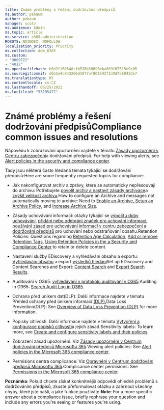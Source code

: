 ```yaml
---
title: Známé problémy a řešení dodržování předpisů
ms.author: pebaum
author: pebaum
manager: scotv
ms.audience: Admin
ms.topic: article
ms.service: o365-administration
ROBOTS: NOINDEX, NOFOLLOW
localization_priority: Priority
ms.collection: Adm_O365
ms.custom:
- "9000722"
- "4812"
ms.openlocfilehash: b6d2ff60548cfb578b30890cba069f67515e9c05
ms.sourcegitcommit: d6b1e4c843206d1977af861542f139d7a5042de7
ms.translationtype: MT
ms.contentlocale: cs-CZ
ms.lasthandoff: 06/29/2021
ms.locfileid: "53195477"
---
```

# <a name="compliance-common-issues-and-resolutions"></a><span data-ttu-id="20fc6-102">Známé problémy a řešení dodržování předpisů</span><span class="sxs-lookup"><span data-stu-id="20fc6-102">Compliance common issues and resolutions</span></span>

<span data-ttu-id="20fc6-103">Nápovědu k zobrazování upozornění najdete v tématu [Zásady upozornění v Centru zabezpečení](/microsoft-365/compliance/alert-policies)a dodržování předpisů .</span><span class="sxs-lookup"><span data-stu-id="20fc6-103">For help with viewing alerts, see [Alert policies in the security and compliance center](/microsoft-365/compliance/alert-policies).</span></span>

<span data-ttu-id="20fc6-104">Tady jsou některá často hledaná témata týkající se dodržování předpisů:</span><span class="sxs-lookup"><span data-stu-id="20fc6-104">Here are some frequently requested topics for compliance:</span></span>

- <span data-ttu-id="20fc6-105">Jak nakonfigurovat archiv a zprávy, které se automaticky nepřesouvají do archivu: Potřebujete [povolit archiv a nastavit zásady archivace](/microsoft-365/compliance/set-up-an-archive-and-deletion-policy-for-mailboxes)a [zvýšit velikost archivu](/microsoft-365/compliance/enable-unlimited-archiving).</span><span class="sxs-lookup"><span data-stu-id="20fc6-105">How to configure an Archive and messages not automatically moving to archive: Need to [Enable an Archive, Setup an Archive Policy](/microsoft-365/compliance/set-up-an-archive-and-deletion-policy-for-mailboxes), and [Increase Archive Size](/microsoft-365/compliance/enable-unlimited-archiving).</span></span>

- <span data-ttu-id="20fc6-106">Zásady uchovávání informací: otázky týkající se [výpočtu doby uchovávání](/exchange/security-and-compliance/messaging-records-management/retention-age), [přidání nebo odebrání značek pro uchování informací](/exchange/security-and-compliance/messaging-records-management/add-or-remove-retention-tags), [používání zásad pro uchovávání informací v centru zabezpečení a dodržování předpisů](/exchange/security-and-compliance/messaging-records-management/create-a-retention-policy) pro uchování nebo odstraňování obsahu.</span><span class="sxs-lookup"><span data-stu-id="20fc6-106">Retention Policies: Questions regarding [Retention Age Calculation](/exchange/security-and-compliance/messaging-records-management/retention-age), [Add or remove Retention Tags](/exchange/security-and-compliance/messaging-records-management/add-or-remove-retention-tags), [Using Retention Policies in the a Security and Compliance Center](/exchange/security-and-compliance/messaging-records-management/create-a-retention-policy) to retain or delete content.</span></span>

- <span data-ttu-id="20fc6-107">Nastavení služby EDiscovery a vyhledávání obsahu a exportu: [Vyhledávání obsahu](/microsoft-365/compliance/content-search) a export [výsledků hledání](/microsoft-365/compliance/export-search-results)</span><span class="sxs-lookup"><span data-stu-id="20fc6-107">Set up EDiscovery and Content Searches and Export: [Content Search](/microsoft-365/compliance/content-search) and [Export Search Results](/microsoft-365/compliance/export-search-results).</span></span>

- <span data-ttu-id="20fc6-108">Auditování v O365: [vyhledávání v protokolu auditování v O365](/microsoft-365/compliance/search-the-audit-log-in-security-and-compliance).</span><span class="sxs-lookup"><span data-stu-id="20fc6-108">Auditing in O365: [Search Audit Log in O365](/microsoft-365/compliance/search-the-audit-log-in-security-and-compliance).</span></span>

- <span data-ttu-id="20fc6-109">Ochrana před únikem dat(DLP): Další informace najdete v tématu Přehled ochrany před únikem informací [(DLP).](/microsoft-365/compliance/data-loss-prevention-policies)</span><span class="sxs-lookup"><span data-stu-id="20fc6-109">Data Loss Prevention(DLP): See [Overview of Data Loss Prevention (DLP)](/microsoft-365/compliance/data-loss-prevention-policies) for more information.</span></span>
 
- <span data-ttu-id="20fc6-110">Popisky citlivosti: Další informace najdete v tématu [Vytvoření a konfigurace popisků citlivosti](/microsoft-365/compliance/create-sensitivity-labels)a jejich zásad.</span><span class="sxs-lookup"><span data-stu-id="20fc6-110">Sensitivity labels: To learn more, see [Create and configure sensitivity labels and their policies](/microsoft-365/compliance/create-sensitivity-labels).</span></span>

- <span data-ttu-id="20fc6-111">Zobrazení zásad upozornění: Viz [Zásady upozornění v Centrum dodržování předpisů Microsoftu 365](/microsoft-365/compliance/alert-policies).</span><span class="sxs-lookup"><span data-stu-id="20fc6-111">Viewing alert policies: See [Alert policies in the Microsoft 365 compliance center](/microsoft-365/compliance/alert-policies).</span></span>

- <span data-ttu-id="20fc6-112">Permisions centra complicance: Viz [Oprávnění v Centrum dodržování předpisů Microsoftu 365](/microsoft-365/compliance/microsoft-365-compliance-center-permissions).</span><span class="sxs-lookup"><span data-stu-id="20fc6-112">Complicance center permisions: See [Permissions in the Microsoft 365 compliance center](/microsoft-365/compliance/microsoft-365-compliance-center-permissions).</span></span>

<span data-ttu-id="20fc6-113">**Poznámka**: Pokud chcete získat konkrétnější odpovědi ohledně problémů s dodržováním předpisů, zkuste přeformulovat otázku a zahrnout všechny chyby, které jste našli, a jaké funkce používáte.</span><span class="sxs-lookup"><span data-stu-id="20fc6-113">**Note**: For a more specific answer about a compliance issue, briefly rephrase your question and include any errors you're seeing or features you're using.</span></span>
